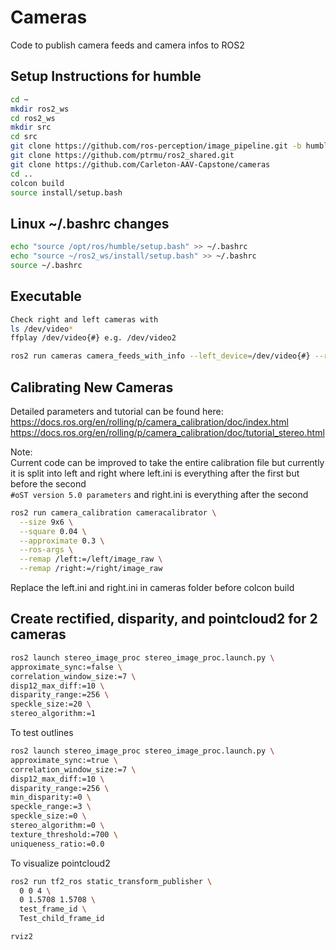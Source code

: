 # Cameras
Code to publish camera feeds and camera infos to ROS2

## Setup Instructions for humble
```bash
cd ~
mkdir ros2_ws
cd ros2_ws
mkdir src
cd src
git clone https://github.com/ros-perception/image_pipeline.git -b humble
git clone https://github.com/ptrmu/ros2_shared.git
git clone https://github.com/Carleton-AAV-Capstone/cameras
cd ..
colcon build
source install/setup.bash
```

## Linux ~/.bashrc changes
```bash
echo "source /opt/ros/humble/setup.bash" >> ~/.bashrc
echo "source ~/ros2_ws/install/setup.bash" >> ~/.bashrc
source ~/.bashrc
```

## Executable
```bash
Check right and left cameras with
ls /dev/video*
ffplay /dev/video{#} e.g. /dev/video2

ros2 run cameras camera_feeds_with_info --left_device=/dev/video{#} --right_device=/dev/video{#}
```

## Calibrating New Cameras

Detailed parameters and tutorial can be found here:
https://docs.ros.org/en/rolling/p/camera_calibration/doc/index.html
https://docs.ros.org/en/rolling/p/camera_calibration/doc/tutorial_stereo.html

Note:\
Current code can be improved to take the entire calibration file but currently it is split into left and right where left.ini is everything after the first but before the second\
```#oST version 5.0 parameters```
and right.ini is everything after the second

```bash
ros2 run camera_calibration cameracalibrator \
  --size 9x6 \
  --square 0.04 \
  --approximate 0.3 \
  --ros-args \
  --remap /left:=/left/image_raw \
  --remap /right:=/right/image_raw
```

Replace the left.ini and right.ini in cameras folder before colcon build

## Create rectified, disparity, and pointcloud2 for 2 cameras
```bash
ros2 launch stereo_image_proc stereo_image_proc.launch.py \
approximate_sync:=false \
correlation_window_size:=7 \
disp12_max_diff:=10 \
disparity_range:=256 \
speckle_size:=20 \
stereo_algorithm:=1
```

To test outlines
```bash
ros2 launch stereo_image_proc stereo_image_proc.launch.py \
approximate_sync:=true \
correlation_window_size:=7 \
disp12_max_diff:=10 \
disparity_range:=256 \
min_disparity:=0 \
speckle_range:=3 \
speckle_size:=0 \
stereo_algorithm:=0 \
texture_threshold:=700 \
uniqueness_ratio:=0.0
```

To visualize pointcloud2
```bash
ros2 run tf2_ros static_transform_publisher \
  0 0 4 \
  0 1.5708 1.5708 \
  test_frame_id \
  Test_child_frame_id

rviz2
```